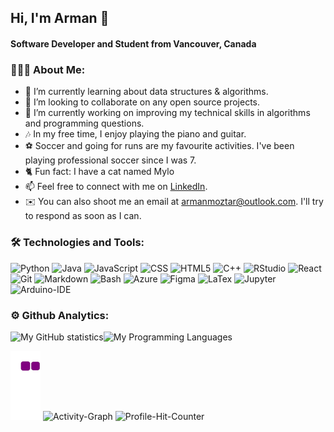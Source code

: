 ## Hi, I'm Arman 👋

#### Software Developer and Student from Vancouver, Canada

### 👨🏻‍💻 About Me:
- 🌱 I’m currently learning about data structures & algorithms.
- 👯 I’m looking to collaborate on any open source projects.
- 🔭 I’m currently working on improving my technical skills in algorithms and programming questions.
- 🎶 In my free time, I enjoy playing the piano and guitar.
- ⚽️ Soccer and going for runs are my favourite activities. I've been playing professional soccer since I was 7.
- 🐈 Fun fact: I have a cat named Mylo 
- 📫 Feel free to connect with me on [LinkedIn](https://www.linkedin.com/in/arman-moztarzadeh/).
- ✉️ You can also shoot me an email at armanmoztar@outlook.com. I'll try to respond as soon as I can.

### 🛠 Technologies and Tools:


![Python](https://img.shields.io/badge/Python-FFD43B?style=for-the-badge&logo=python&logoColor=blue)
![Java](https://img.shields.io/badge/Java-ED8B00?style=for-the-badge&logo=java&logoColor=white)
![JavaScript](https://img.shields.io/badge/JavaScript-323330?style=for-the-badge&logo=javascript&logoColor=F7DF1E)
![CSS](https://img.shields.io/badge/CSS3-1572B6?style=for-the-badge&logo=css3&logoColor=white)
![HTML5](https://img.shields.io/badge/HTML5-E34F26?style=for-the-badge&logo=html5&logoColor=white)
![C++](https://img.shields.io/badge/C%2B%2B-00599C?style=for-the-badge&logo=c%2B%2B&logoColor=white)
![RStudio](https://img.shields.io/badge/RStudio-75AADB?style=for-the-badge&logo=RStudio&logoColor=white)
![React](https://img.shields.io/badge/React-20232A?style=for-the-badge&logo=react&logoColor=61DAFB)
![Git](https://img.shields.io/badge/GIT-E44C30?style=for-the-badge&logo=git&logoColor=white)
![Markdown](https://img.shields.io/badge/Markdown-000000?style=for-the-badge&logo=markdown&logoColor=white)
![Bash](https://img.shields.io/badge/Shell_Script-121011?style=for-the-badge&logo=gnu-bash&logoColor=white)
![Azure](https://img.shields.io/badge/microsoft%20azure-0089D6?style=for-the-badge&logo=microsoft-azure&logoColor=white)
![Figma](https://img.shields.io/badge/Figma-F24E1E?style=for-the-badge&logo=figma&logoColor=white)
![LaTex](	https://img.shields.io/badge/LaTeX-47A141?style=for-the-badge&logo=LaTeX&logoColor=white)
![Jupyter](https://img.shields.io/badge/Jupyter-F37626.svg?&style=for-the-badge&logo=Jupyter&logoColor=white)
![Arduino-IDE](https://img.shields.io/badge/Arduino_IDE-00979D?style=for-the-badge&logo=arduino&logoColor=white)

### ⚙️ Github Analytics:
![My GitHub statistics](https://github-readme-stats.vercel.app/api?username=armanmoztar&show_icons=true&line_height=20&count_private=true&hide_border=false&theme=algolia)![My Programming Languages](https://github-readme-stats.vercel.app/api/top-langs/?username=armanmoztar&custom_title=My&nbsp;Top&nbsp;Used&nbsp;Languages&hide_border=false&layout=compact&theme=algolia)

![snake gif](https://github.com/armanmoztar/armanmoztar/blob/output/github-contribution-grid-snake.gif)
![Activity-Graph](https://activity-graph.herokuapp.com/graph?username=armanmoztar&theme=minimal)
![Profile-Hit-Counter](https://hits.seeyoufarm.com/api/count/incr/badge.svg?url=https%3A%2F%2Fgithub.com%2F{username}1212%2Fhit-counter)

<!-- RESOURCES/LINKS
- https://shields.io/.    
- https://github.com/alexandresanlim/Badges4-README.md-Profile.     #Tech Stack
- https://github.com/rishavanand/github-profilinator.  # Profile generator
- https://github.com/anuraghazra/github-readme-stats.   # Github Stats  
-->

